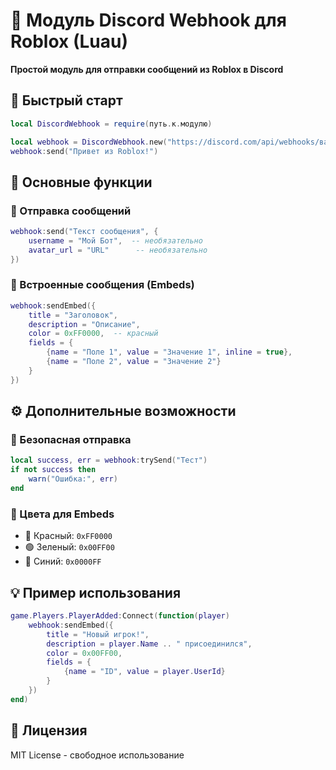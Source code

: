 # 📢 Модуль Discord Webhook для Roblox (Luau)

**Простой модуль для отправки сообщений из Roblox в Discord**

## 🚀 Быстрый старт

```lua
local DiscordWebhook = require(путь.к.модулю)

local webhook = DiscordWebhook.new("https://discord.com/api/webhooks/ваш_вебхук")
webhook:send("Привет из Roblox!")
```

## 🔧 Основные функции

### 📨 Отправка сообщений
```lua
webhook:send("Текст сообщения", {
    username = "Мой Бот",  -- необязательно
    avatar_url = "URL"      -- необязательно
})
```

### 🎨 Встроенные сообщения (Embeds)
```lua
webhook:sendEmbed({
    title = "Заголовок",
    description = "Описание",
    color = 0xFF0000,  -- красный
    fields = {
        {name = "Поле 1", value = "Значение 1", inline = true},
        {name = "Поле 2", value = "Значение 2"}
    }
})
```

## ⚙️ Дополнительные возможности

### 🔄 Безопасная отправка
```lua
local success, err = webhook:trySend("Тест")
if not success then
    warn("Ошибка:", err)
end
```

### 🎨 Цвета для Embeds
- 🔴 Красный: `0xFF0000`
- 🟢 Зеленый: `0x00FF00`
- 🔵 Синий: `0x0000FF`

## 💡 Пример использования
```lua
game.Players.PlayerAdded:Connect(function(player)
    webhook:sendEmbed({
        title = "Новый игрок!",
        description = player.Name .. " присоединился",
        color = 0x00FF00,
        fields = {
            {name = "ID", value = player.UserId}
        }
    })
end)
```

## 📜 Лицензия
MIT License - свободное использование
